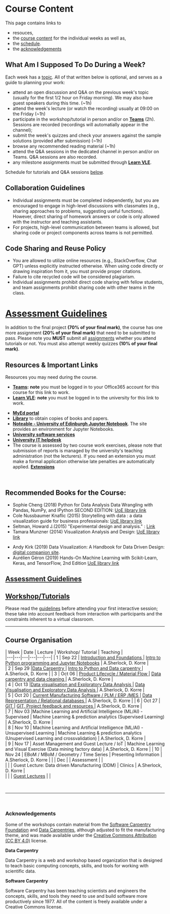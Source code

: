 
# Course Content 

This page contains links to 
* resouces, 
* the [course content](#course_organisation) for the individual weeks as well as, 
* the [schedule](#timetable).
* the [acknowledgements](#acknowledgements) 

## What Am I Supposed To Do During a Week? 

Each week has a [topic](#course_organisation). All of that written below is optional, and serves as a guide to planning your work: 

* attend an open discussion and Q&A on the previous week's topic (usually for the first 1/2 hour on Friday morning). We may also have guest speakers during this time. (~1h)
* attend the week's lecture (or watch the recording) usually at 09:00 on the Friday (~1h)
* participate in the workshop/tutorial in person and/or on **[Teams]()** (2h). <!--There is a channel for each tutorial group A and B. --> Sessions are recorded (recordings will automatially appear in the channel);
* submit the week's quizzes and check your answers against the sample solutions (provided after submission) (~1h)
* browse any recommended reading material (~1h)
* attend the Q&A sessions in the dedicated channel in person and/or on Teams. Q&A sessions are also recorded.
* any milestone assignments must be submitted through **[Learn VLE](https://www.learn.ed.ac.uk/webapps/blackboard/content/listContentEditable.jsp?content_id=_6867286_1&course_id=_91471_1)**. 
  <!-- * update your learning journal. -->

Schedule for tutorials and Q&A sessions [below](#timetable).
<br />

## Collaboration Guidelines

* Individual assignments must be completed independently, but you are encouraged to engage in high-level discussions with classmates (e.g., sharing approaches to problems, suggesting useful functions). However, direct sharing of homework answers or code is only allowed with the instructor and teaching assistants.
* For projects, high-level communication between teams is allowed, but sharing code or project components across teams is not permitted.

## Code Sharing and Reuse Policy

* You are allowed to utilize online resources (e.g., StackOverflow, Chat GPT) unless explicitly instructed otherwise. When using code directly or drawing inspiration from it, you must provide proper citations.
* Failure to cite recycled code will be considered plagiarism.
* Individual assignments prohibit direct code sharing with fellow students, and team assignments prohibit sharing code with other teams in the class.

# [Assessment Guidelines](assessment.md)

In addition to the final project **(70% of your final mark)**, the course has one more assignment **(20% of your final mark)** that need to be submitted to pass. Please note you **MUST** submit all [assignments](assessment.md) whether you attend tutorials or not. You must also attempt weekly quizzes **(10% of your final mark)**. 

<!--## Keeping a Learning Journal 

Students are expected to reflect upon their learning on a week by week basis. Learning can come from the lectures, from class discussions, from further reading, other assignments, talking with colleagues, business news etc.. The reflective learning journal is intended to consolidate learning and to help students consciously and intentionally develop Data Science skills. As Engineers, reflective writing might be new and a little bit confusing but there is a purpose for using it. Reflection has been shown to be a highly effective way of learning.

Your learning journal will be the basis on which we hold the discussion and Q&A each week.

This *[video](https://youtu.be/b1eEPp5VSIY)* gives a good overview of why to keep a learning journal. This *[paper](files/Integrating_Reflection_-_ASEE_2014_-_Final.pdf)* discusses the use of reflection in engineering education. -->

## Resources & Important Links

Resources you may need during the course. 

* **[Teams]([https://www.learn.ed.ac.uk/webapps/blackboard/content/listContentEditable.jsp?content_id=_6867286_1&course_id=_91471_1](https://teams.microsoft.com/l/meetup-join/19%3ameeting_ODVhZjcwY2UtYWY3Ny00MmU1LTk0ZTQtOTg3ZDAwNDU1ZTEw%40thread.v2/0?context=%7b%22Tid%22%3a%222e9f06b0-1669-4589-8789-10a06934dc61%22%2c%22Oid%22%3a%2269a6ec46-60d9-4c4e-99e5-c8561f10dbfb%22%7d)):** **note** you must be logged in to your Office365 account for this course for this link to work.   
* **[Learn VLE](https://www.learn.ed.ac.uk/webapps/blackboard/content/listContentEditable.jsp?content_id=_6867286_1&course_id=_91471_1)**: **note** you must be logged in to the university for this link to work.
<!-- * **[Book 1-on-1](https://datavisonline.youcanbook.me)**. The booking link will lapse from the end of each week's bookings, AND work again from Tues 14:00 when new bookings are available -->
* **[MyEd portal](https://www.myed.ed.ac.uk)**   
* **[Library](https://discovered.ed.ac.uk)** to obtain copies of books and papers. 
* **[Noteable - University of Edinburgh Jupyter Notebook](https://noteable.edina.ac.uk/launch)**. The site provides an environment for Jupyter Notebooks.  
* **[University software services](https://www.ed.ac.uk/information-services/computing/desktop-personal/software)**
* **[University IT helpdesk](https://www.ed.ac.uk/information-services/help-consultancy/contact-helpline)**
*  The course is assessed by two course work exercises,  please note that submission of reports is managed by the university's teaching 
administration (not the lecturers). If you need an extension you must make a formal application otherwise late penalties are automatically applied. **[Extensions](https://www.ed.ac.uk/student-administration/extensions-special-circumstances)**

<!-- * **[VisGuides open discussion forum](https://visguides.org/)** about visualisation guidelines  
* **[Books](https://visualinteractivedata.github.io/res-books)** about visualization
* **[Blogs and Collections](https://visualinteractivedata.github.io/res-collections.html)** about visualization. -->
<br />

## Recommended Books for the Course: 

* Sophie Cheng (2018) Python for Data Analysis Data Wrangling with Pandas, NumPy, and IPython SECOND EDITION: [UoE library link](https://discovered.ed.ac.uk/permalink/44UOE_INST/1viuo5v/cdi_askewsholts_vlebooks_9781491957639)
* Cole Nussbaumer Knaflic (2015) Storytelling with data : a data visualization guide for business professionals: [UoE library link](https://discovered.ed.ac.uk/permalink/44UOE_INST/7g3mt6/alma9924023081002466)
* Seltman, Howard J.(2015) "Experimental design and analysis." : [Link](https://core.ac.uk/download/pdf/193254022.pdf)
* Tamara Munzner (2014) Visualization Analysis and Design: [UoE library link](https://discovered.ed.ac.uk/permalink/f/1njkql8/44UOE_ALMA51246510430002466)
<!-- * Alberto Cairo (2013) The Functional Art: An introduction to information graphics and visualization (Voices That Matter): [PDF preview pages](https://ptgmedia.pearsoncmg.com/images/9780321834737/samplepages/0321834739.pdf) &nbsp;|&nbsp; [UoE Library Link &mdash; hard copy](https://discovered.ed.ac.uk/permalink/f/gfso8q/44UOE_ALMA21114830170002466) &nbsp;|&nbsp; [UoE Library Link &mdash; soft copy](https://discovered.ed.ac.uk/permalink/f/gfso8q/44UOE_ALMA51285758880002466) -->
* Andy Kirk (2019) Data Visualization: A Handbook for Data Driven Design: [digital companion site](http://book.visualisingdata.com).
* Aurélien Géron (2019) Hands-On Machine Learning with Scikit-Learn, Keras, and TensorFlow, 2nd Edition [UoE library link](https://ed.primo.exlibrisgroup.com/discovery/fulldisplay?docid=cdi_proquest_ebookcentral_EBC4822582&context=PC&vid=44UOE_INST:44UOE_VU2&lang=en&search_scope=UoE&adaptor=Primo%20Central&tab=Everything&query=any,contains,Hands-On%20Machine%20Learning%20with%20Scikit-Learn,%20Keras,%20and%20TensorFlow,%202nd%20Edition&offset=0) 

## [Assessment Guidelines](assessment.md)

<!-- In addition to the final project, the course has **three** assignments that need to be submitted to pass. Please note you **MUST** submit all [assignments](assessment.md) whether you attend tutorials or not. You must also attempt weekly quizzes. -->

## [Workshop/Tutorials](tutorials.md) 

Please read the [guidelines](tutorials.md) before attending your first interactive session; these take into account feedback from interaction with participants and the constraints inherent to a virtual classroom. 

***


<a name = "course_organisation"></a>
## Course Organisation

|  Week | Date | Lecture | Workshop/ Tutorial  | Teaching  |    
|---|---|---|---|---|---|
| 1 |  Sep 22 |  <a href="session-1#lecture"> Introduction and Foundations </a> | <a href="session-1#workshop">Intro to Python programming and Jupyter Notebooks</a>  | A.Sherlock, D. Korre  |  
| 2 | Sep 29  |<a href="session-2#lecture">Data Carpentry </a> |  <a href="session-2#workshop">Intro to Python and Data carpentry </a>|  A.Sherlock, D. Korre  | 
| 3 | Oct 06  | <a href="session-3#lecture">Product Lifecycle / Material Flow </a> | <a href="session-3#workshop"> Data carpentry and data cleaning </a>|  A.Sherlock, D. Korre  |   
| 4 | Oct 13  |<a href="session-4#lecture">Data visualisation and Exploratory Data Analysis </a> | <a href="session-4#workshop">Data Visualisation and Exploratory Data Analysis </a> |  A.Sherlock, D. Korre  |   
| 5 | Oct 20  | <a href="session-5#lecture">Current Manufacturing Software / PLM / ERP /MES </a> | <a href="session-5#workshop">Data Representation / Relational databases </a> |  A.Sherlock, D. Korre  |
| 6 | Oct 27  |<a href="session-6#lecture"> GIT  </a>| <a href="session-6#workshop"> GIT, Project feedback and resources  </a> | A.Sherlock, D. Korre  |    
| 7 | Nov 03 |<!--<a href="session-7#lecture"> -->Machine Learning and Artificial Intelligence (ML/AI) - Supervised   | <!--<a href="session-7#workshop">--> Machine Learning & prediction analytics (Supervised Learning)    | A.Sherlock, D. Korre  |   
| 8 | Nov 10  | <!--<a href="session-8#lecture"> -->Machine Learning and Artificial Intelligence (ML/AI) - Unsupervised Learning | <!--<a href="session-8#workshop">--> Machine Learning & prediction analytics (Unupervised Learning and crossvalidation)  | A.Sherlock, D. Korre   |   
| 9 | Nov 17  | <!--<a href="session-9#lecture">-->Asset Management and Guest Lecture / IoT  | <!--<a href="session-9#workshop">-->Machine Learning and Visual Exercise (Data mining factory data)   |  A.Sherlock, D. Korre  | 
| 10 | Nov 24  | EBoM / MBoM / Geometry / Time Series |  Presenting Information  | A.Sherlock, D. Korre   | 
|  | Dec  |   | <!--<a href="assessment">-->Assessment</a> |  |   
|  |   | Guest Lecture: Data driven Manufacturing (DDM) |  Clinics  | A.Sherlock, D. Korre   |   
|  |  | [Guest Lectures](guest.mdf) | |




<p>&nbsp;</p>

***

<!-- <a name = "timetable"></a>
## Timetable

* The same tutorial runs twice a week to have smaller tutorial groups. The groups are A and B in the schedule. At the beginning of the course, you should choose which group you are in. 
* A is running in the mornings, 
* B is running in the evenings (+ Saturday only in week 1) 
* __Please note there is an additional tutorial session during [week 1](../images/timetable_week1_only.png):__
  * T-1: Thurs 10-12:00 (BST)
  * T-2: Sat 09:30-11:30 (BST)
* There are 2 Lecture Q&As per week. They are opportunities for you to ask any question about course content and engage in public discussions with all of the participants. You may attend any or all Q&As. The content of these sessions depends on the participants asking questions. 
* __Note all times are BST__ -->

<!-- 
* Week 1 has a slighly different schedule than the other weeks. 
### Week 1
<img src = "../images/timetable_week1_only.png" alt = "Timetable &ndash; Interactive Sessions" height = "450" / -->

<a name = "timetable"></a>

<!--
### Weeks 1-9
<img src = "../images/timetable-interactive_sessions_copy.png" alt = "Timetable &ndash; Interactive Sessions" height = "450" /> -->

<br />
<a name =  "acknowledgements">

### Acknowledgements

Some of the workshops contain material from the [Software Carpentry Foundation](https://swcarpentry.github.io/) and [Data Carpentries](https://datacarpentry.org/), although adjusted to fit the manufacturing theme, and was made available under the [Creative Commons Attribution (CC BY 4.0)](https://creativecommons.org/licenses/by/4.0/legalcode) license.  

**Data Carpentry**

Data Carpentry is a web and workshop based organization that is designed to teach basic computing concepts, skills, and tools for working with scientific data. 

**Software Carpentry**

Software Carpentry has been teaching scientists and engineers the concepts, skills, and tools they need to use and build software more productively since 1977. All of the content is freely available under a Creative Commons license.




